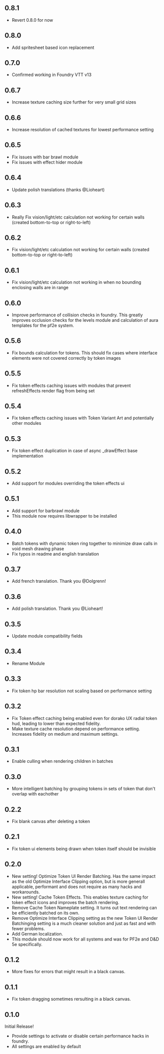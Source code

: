 ## 0.8.1

- Revert 0.8.0 for now

## 0.8.0

- Add spritesheet based icon replacement

## 0.7.0

- Confirmed working in Foundry VTT v13

## 0.6.7

- Increase texture caching size further for very small grid sizes

## 0.6.6

- Increase resolution of cached textures for lowest performance setting

## 0.6.5

- Fix issues with bar brawl module
- Fix issues with effect hider module

## 0.6.4

- Update polish translations (thanks @Lioheart)

## 0.6.3

- Really Fix vision/light/etc calculation not working for certain walls (created bottom-to-top or right-to-left)

## 0.6.2

- Fix vision/light/etc calculation not working for certain walls (created bottom-to-top or right-to-left)

## 0.6.1

- Fix vision/light/etc calculation not working in when no bounding enclosing walls are in range

## 0.6.0

- Improve performance of collision checks in foundry. This greatly improves occlusion checks for the levels
  module and calculation of aura templates for the pf2e system.

## 0.5.6

- Fix bounds calculation for tokens.
  This should fix cases where interface elements were not covered correctly by token images

## 0.5.5

- Fix token effects caching issues with modules that prevent refreshEffects render flag from being set

## 0.5.4

- Fix token effects caching issues with Token Variant Art and potentially other modules

## 0.5.3

- Fix token effect duplication in case of async \_drawEffect base implementation

## 0.5.2

- Add support for modules overriding the token effects ui

## 0.5.1

- Add support for barbrawl module
- This module now requires libwrapper to be installed

## 0.4.0

- Batch tokens with dynamic token ring together to minimize draw calls in void mesh
  drawing phase
- Fix typos in readme and english translation

## 0.3.7

- Add french translation. Thank you @Dolgrenn!

## 0.3.6

- Add polish translation. Thank you @Lioheart!

## 0.3.5

- Update module compatibility fields

## 0.3.4

- Rename Module

## 0.3.3

- Fix token hp bar resolution not scaling based on performance setting

## 0.3.2

- Fix Token effect caching being enabled even for dorako UX radial token hud, leading to lower than expected fidelity.
- Make texture cache resolution depend on performance setting. Increases fidelity on medium and maximum settings.

## 0.3.1

- Enable culling when rendering children in batches

## 0.3.0

- More intelligent batching by grouping tokens in sets of token that don't overlap with eachother

## 0.2.2

- Fix blank canvas after deleting a token

## 0.2.1

- Fix token ui elements being drawn when token itself should be invisible

## 0.2.0

- New setting! Optimize Token UI Render Batching. Has the same impact as the old
  Optimize Interface Clipping option, but is more generall applicable,
  performant and does not require as many hacks and workarounds.
- New setting! Cache Token Effects. This enables texture caching for token effect
  icons and improves the batch rendering.
- Remove Cache Token Nameplate setting. It turns out text rendering can be efficiently
  batched on its own.
- Remove Optimize Interface Clipping setting as the new Token UI Render Batchinging setting
  is a much cleaner solution and just as fast and with fewer problems.
- Add German localization.
- This module should now work for all systems and was for PF2e and D&D 5e specifically.

## 0.1.2

- More fixes for errors that might result in a black canvas.

## 0.1.1

- Fix token dragging sometimes rersulting in a black canvas.

## 0.1.0

Initial Release!

- Provide settings to activate or disable certain performance hacks in foundry.
- All settings are enabled by default
